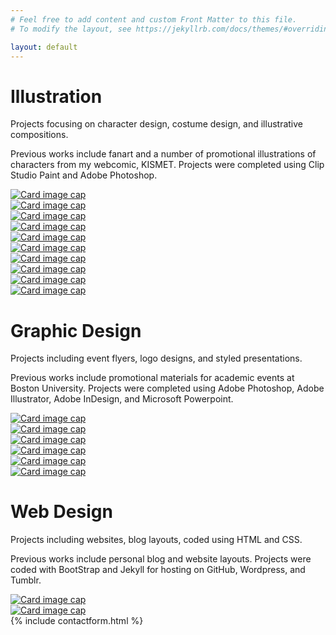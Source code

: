 ```yaml
---
# Feel free to add content and custom Front Matter to this file.
# To modify the layout, see https://jekyllrb.com/docs/themes/#overriding-theme-defaults

layout: default
---
```

<div class="container-fluid ml-0 mr-0 pl-0 pr-0 pb-0 mb-5" id="top-container-gallery">
    <div class="row"><a name="illustration"></a>
                <div class="card col-lg-6 col-12 align-bottom" id="gallery-heading">
                    <div id="gallery-heading-container">
                        <h1>Illustration</h1>
                        <p class="lead">Projects focusing on character design, costume design, and illustrative compositions.</p>
                        <P>Previous works include fanart and a number of promotional illustrations of characters from my webcomic, KISMET.  Projects were completed using Clip Studio Paint and Adobe Photoshop.</p>
                    </div>
                </div>
                <div class="card col-lg-3 col-6" id="gallery-frame">
                    <a href="/projects/Phaedra/"><img class="card-img-top" src="/assets/gallery1.png" alt="Card image cap"></a>
                </div>
                <div class="card col-lg-3 col-6" id="gallery-frame">
                    <a href="/projects/frozen/"><img class="card-img-top" src="/assets/gallery2.png" alt="Card image cap"></a>
                </div>
    </div>
    <div class="row">
            <div class="card col-lg-3 col-6" id="gallery-frame">
                <a href="/projects/tertia/"><img class="card-img-top" src="/assets/gallery3.png" alt="Card image cap"></a>
            </div>
            <div class="card col-lg-3 col-6" id="gallery-frame">
                <a href="/projects/DVA/"><img class="card-img-top" src="/assets/gallery4.png" alt="Card image cap"></a>
            </div>
            <div class="card col-lg-3 col-6" id="gallery-frame">
                <a href="/projects/smokinggun/"><img class="card-img-top" src="/assets/gallery17.png" alt="Card image cap"></a>
            </div>
            <div class="card col-lg-3 col-6" id="gallery-frame">
                <a href="/projects/Cullen/"><img class="card-img-top" src="/assets/gallery6.png" alt="Card image cap"></a>
            </div>
    </div>
    <div class="row">
            <div class="card col-lg-3 col-6" id="gallery-frame">
                <a href="/projects/Dal/"><img class="card-img-top" src="/assets/gallery10.png" alt="Card image cap"></a>
            </div>
            <div class="card col-lg-3 col-6" id="gallery-frame">
                <a href="/projects/cover/"><img class="card-img-top" src="/assets/gallery12.png" alt="Card image cap"></a>
            </div>
            <div class="card col-lg-3 col-6" id="gallery-frame">
                <a href="/projects/tarot/"><img class="card-img-top" src="/assets/gallery18.png" alt="Card image cap"></a>
            </div>
            <div class="card col-lg-3 col-6" id="gallery-frame">
                <a href="/projects/Decadence/"><img class="card-img-top" src="/assets/gallery15.png" alt="Card image cap"></a>
            </div>
    </div>
    <div class="row"><a name="graphicdesign"></a>
                <div class="card col-lg-6 col-12 align-bottom" id="gallery-heading">
                    <div id="gallery-heading-container">
                        <h1>Graphic Design</h1>
                        <p class="lead">Projects including event flyers, logo designs, and styled presentations.</p>
                        <P>Previous works include promotional materials for academic events at Boston University.  Projects were completed using Adobe Photoshop, Adobe Illustrator, Adobe InDesign, and Microsoft Powerpoint.</p>
                    </div>
                </div>
                <div class="card col-lg-3 col-6" id="gallery-frame">
                    <a href="/projects/brewhaha/"><img class="card-img-top" src="/assets/gallery5.png" alt="Card image cap"></a>
                </div>
                <div class="card col-lg-3 col-6" id="gallery-frame">
                    <a href="/projects/WS326/"><img class="card-img-top" src="/assets/gallery9.png" alt="Card image cap"></a>
                </div>
    </div>
    <div class="row">
            <div class="card col-lg-3 col-6" id="gallery-frame">
                <a href="/projects/changecontinuity/"><img class="card-img-top" src="/assets/gallery14.png" alt="Card image cap"></a>
            </div>
            <div class="card col-lg-3 col-6" id="gallery-frame">
                <a href="/projects/trubble/"><img class="card-img-top" src="/assets/gallery8.png" alt="Card image cap"></a>
            </div>
            <div class="card col-lg-3 col-6" id="gallery-frame">
                <a href="/projects/WS450/"><img class="card-img-top" src="/assets/gallery19.png" alt="Card image cap"></a>
            </div>
            <div class="card col-lg-3 col-6" id="gallery-frame">
                <a href="/projects/wgsbranding/"><img class="card-img-top" src="/assets/gallery13.png" alt="Card image cap"></a>
            </div>
    </div>
    <div class="row"><a name="webdesign"></a>
                <div class="card col-lg-6 col-12 align-bottom" id="gallery-heading">
                    <div id="gallery-heading-container">
                        <h1>Web Design</h1>
                        <p class="lead">Projects including websites, blog layouts, coded using HTML and CSS.</p>
                        <P>Previous works include personal blog and website layouts.  Projects were coded with BootStrap and Jekyll for hosting on GitHub, Wordpress, and Tumblr.</p>
                    </div>
                </div>
                <div class="card col-lg-3 col-6" id="gallery-frame">
                    <a href="/projects/tumblr/"><img class="card-img-top" src="/assets/gallery7.png" alt="Card image cap"></a>
                </div>
                <div class="card col-lg-3 col-6" id="gallery-frame">
                    <a href="/projects/wordpress/"><img class="card-img-top" src="/assets/gallery20.png" alt="Card image cap"></a>
                </div>
    </div>
</div>
{% include contactform.html %}

